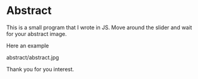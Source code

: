 # Abstract

This is a small program that I wrote in JS. 
Move around the slider and wait for your abstract image.

Here an example

abstract/abstract.jpg

Thank you for you interest.

